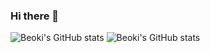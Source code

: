 ### Hi there 👋

![Beoki's GitHub stats](https://github-readme-stats-ttubeoki.vercel.app/api?username=Ttubeoki&count_private=true&layout=compact&theme=tokyonight&show_icons=true)
![Beoki's GitHub stats](https://github-readme-stats-ttubeoki.vercel.app/api/top-langs/?username=Ttubeoki&theme=dracula&exclude_repo=github-readme-stats&layout=compact&include_forks=false)
